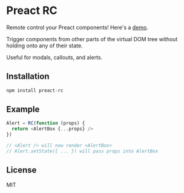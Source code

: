 # Preact RC

Remote control your Preact components! Here's a [demo](http://jsbin.com/cagirom/2/edit?html,js,output).

Trigger components from other parts of the virtual DOM tree without holding onto any of their state.

Useful for modals, callouts, and alerts.

## Installation

```js
npm install preact-rc
```

## Example

```js
Alert = RC(function (props) {
  return <AlertBox {...props} />
})

// <Alert /> will now render <AlertBox>
// Alert.setState({ ... }) will pass props into AlertBox
```

## License

MIT
